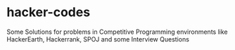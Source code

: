 # hacker-codes
Some Solutions for problems in Competitive Programming environments like HackerEarth, Hackerrank, SPOJ and some Interview Questions
